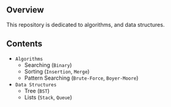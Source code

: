 ## Overview

This repository is  dedicated to algorithms, and data structures.<br/> 

## Contents

- `Algorithms`
   - Searching (`Binary`)
   - Sorting (`Insertion`, `Merge`)
   - Pattern Searching (`Brute-Force`, `Boyer-Moore`)
- `Data Structures`
   - Tree (`BST`)
   - Lists (`Stack`, `Queue`)

